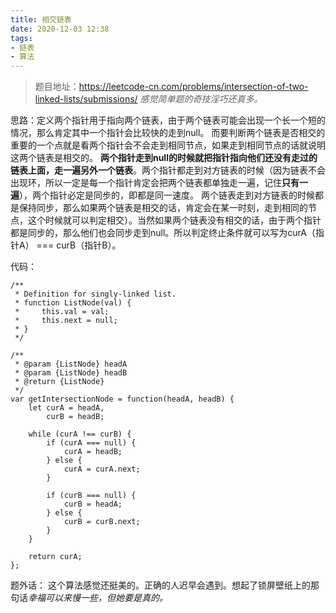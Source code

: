 ```yaml
---
title: 相交链表
date: 2020-12-03 12:38
tags:
- 链表
- 算法
---
```

> 题目地址：https://leetcode-cn.com/problems/intersection-of-two-linked-lists/submissions/
*感觉简单题的奇技淫巧还真多。*

思路：定义两个指针用于指向两个链表，由于两个链表可能会出现一个长一个短的情况，那么肯定其中一个指针会比较快的走到null。 而要判断两个链表是否相交的重要的一个点就是看两个指针会不会走到相同节点，如果走到相同节点的话就说明这两个链表是相交的。 **两个指针走到null的时候就把指针指向他们还没有走过的链表上面，走一遍另外一个链表**。两个指针都走到对方链表的时候（因为链表不会出现环，所以一定是每一个指针肯定会把两个链表都单独走一遍，记住**只有一遍**），两个指针必定是同步的，即都是同一速度。 两个链表走到对方链表的时候都是保持同步，那么如果两个链表是相交的话，肯定会在某一时刻，走到相同的节点，这个时候就可以判定相交）。当然如果两个链表没有相交的话，由于两个指针都是同步的，那么他们也会同步走到null。所以判定终止条件就可以写为curA（指针A） === curB（指针B）。

代码：
```
/**
 * Definition for singly-linked list.
 * function ListNode(val) {
 *     this.val = val;
 *     this.next = null;
 * }
 */

/**
 * @param {ListNode} headA
 * @param {ListNode} headB
 * @return {ListNode}
 */
var getIntersectionNode = function(headA, headB) {
    let curA = headA,
        curB = headB;

    while (curA !== curB) {
        if (curA === null) {
            curA = headB;
        } else {
            curA = curA.next;
        }

        if (curB === null) {
            curB = headA;
        } else {
            curB = curB.next;
        }
    }

    return curA;
};
```

题外话： 这个算法感觉还挺美的。正确的人迟早会遇到。想起了锁屏壁纸上的那句话*幸福可以来慢一些，但她要是真的。*

